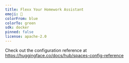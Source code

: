 ```yaml
---
title: Flexx Your Homework Assistant
emoji: 🏢
colorFrom: blue
colorTo: green
sdk: docker
pinned: false
license: apache-2.0
---
```


Check out the configuration reference at https://huggingface.co/docs/hub/spaces-config-reference
